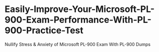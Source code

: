 # Easily-Improve-Your-Microsoft-PL-900-Exam-Performance-With-PL-900-Practice-Test
Nullify Stress &amp; Anxiety of Microsoft PL-900 Exam With PL-900 Dumps
